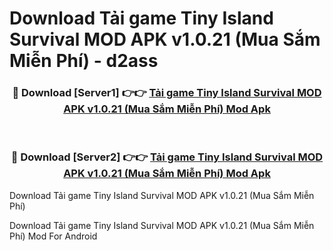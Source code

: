 # Download Tải game Tiny Island Survival MOD APK v1.0.21 (Mua Sắm Miễn Phí) - d2ass


<div align="center">
<h3>🔴 Download [Server1] 👉👉 <a href="https://apk-comot.site?title=Tải_game_Tiny_Island_Survival_MOD_APK_v1.0.21_(Mua_Sắm_Miễn_Phí)">Tải game Tiny Island Survival MOD APK v1.0.21 (Mua Sắm Miễn Phí) Mod Apk</a></h3><br>
<h3>🔴 Download [Server2] 👉👉 <a href="https://apk-comot.site?title=Tải_game_Tiny_Island_Survival_MOD_APK_v1.0.21_(Mua_Sắm_Miễn_Phí)">Tải game Tiny Island Survival MOD APK v1.0.21 (Mua Sắm Miễn Phí) Mod Apk</a></h3>
</div>



Download Tải game Tiny Island Survival MOD APK v1.0.21 (Mua Sắm Miễn Phí) 

Download Tải game Tiny Island Survival MOD APK v1.0.21 (Mua Sắm Miễn Phí) Mod For Android